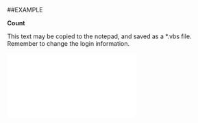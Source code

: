 

##EXAMPLE

**Count**

This text may be copied to the notepad, and saved as a *.vbs file. Remember to change the login information.

![](../../Examples/vbs/SORoles.Count.vbs.txt)





